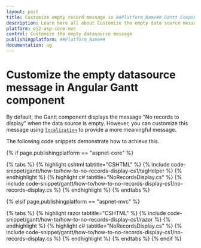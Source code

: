 ```yaml
---
layout: post
title: Customize empty record message in ##Platform_Name## Gantt Component
description: Learn here all about Customize the empty data source message in Syncfusion ##Platform_Name## Gantt component of Syncfusion Essential JS 2 and more.
platform: ej2-asp-core-mvc
control: Customize the empty datasource message
publishingplatform: ##Platform_Name##
documentation: ug
---
```



# Customize the empty datasource message in Angular Gantt component

By default, the Gantt component displays the message "No records to display" when the data source is empty. However, you can customize this message using [`localization`](https://ej2.syncfusion.com/react/documentation/gantt/global-local#localization) to provide a more meaningful message.

The following code snippets demonstrate how to achieve this.

{% if page.publishingplatform == "aspnet-core" %}

{% tabs %}
{% highlight cshtml tabtitle="CSHTML" %}
{% include code-snippet/gantt/how-to/how-to-no-records-display-cs1/tagHelper %}
{% endhighlight %}
{% highlight c# tabtitle="NoRecordsDisplay.cs" %}
{% include code-snippet/gantt/how-to/how-to-no-records-display-cs1/no-records-display.cs %}
{% endhighlight %}
{% endtabs %}

{% elsif page.publishingplatform == "aspnet-mvc" %}

{% tabs %}
{% highlight razor tabtitle="CSHTML" %}
{% include code-snippet/gantt/how-to/how-to-no-records-display-cs1/razor %}
{% endhighlight %}
{% highlight c# tabtitle="NoRecordsDisplay.cs" %}
{% include code-snippet/gantt/how-to/how-to-no-records-display-cs1/no-records-display.cs %}
{% endhighlight %}
{% endtabs %}
{% endif %}

